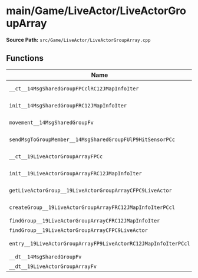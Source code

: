 # main/Game/LiveActor/LiveActorGroupArray

**Source Path:** `src/Game/LiveActor/LiveActorGroupArray.cpp`

## Functions

| Name | Address | Match % |
|------|---------|---------|
| `__ct__14MsgSharedGroupFPCclRC12JMapInfoIter` | `0x80166758` | :x: (92.9%) |
| `init__14MsgSharedGroupFRC12JMapInfoIter` | `0x80166800` | :white_check_mark: (100.0%) |
| `movement__14MsgSharedGroupFv` | `0x80166814` | :white_check_mark: (100.0%) |
| `sendMsgToGroupMember__14MsgSharedGroupFUlP9HitSensorPCc` | `0x80166898` | :white_check_mark: (100.0%) |
| `__ct__19LiveActorGroupArrayFPCc` | `0x801668A8` | :white_check_mark: (100.0%) |
| `init__19LiveActorGroupArrayFRC12JMapInfoIter` | `0x801668EC` | :white_check_mark: (100.0%) |
| `getLiveActorGroup__19LiveActorGroupArrayCFPC9LiveActor` | `0x801668F0` | :white_check_mark: (100.0%) |
| `createGroup__19LiveActorGroupArrayFRC12JMapInfoIterPCcl` | `0x801668F4` | :white_check_mark: (100.0%) |
| `findGroup__19LiveActorGroupArrayCFRC12JMapInfoIter` | `0x8016697C` | :x: (0.0%) |
| `findGroup__19LiveActorGroupArrayCFPC9LiveActor` | `0x80166A30` | :x: (0.0%) |
| `entry__19LiveActorGroupArrayFP9LiveActorRC12JMapInfoIterPCcl` | `0x80166B00` | :white_check_mark: (100.0%) |
| `__dt__14MsgSharedGroupFv` | `0x80166BBC` | :x: (0.0%) |
| `__dt__19LiveActorGroupArrayFv` | `0x80166C18` | :x: (0.0%) |